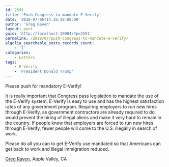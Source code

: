 ```yaml
---
id: 2591
title: 'Push Congress to mandate E-Verify'
date: '2018-07-06T14:36:38-08:00'
author: 'Greg Raven'
layout: post
guid: 'http://localhost:10004/?p=2591'
permalink: /2018/07/push-congress-to-mandate-e-verify/
algolia_searchable_posts_records_count:
    - '1'
categories:
    - Letters
tags:
    - E-Verify
    - 'President Donald Trump'
---
```


Please push for mandatory E-Verify!

It is really important that Congress pass legislation to mandate the use of the E-Verify system. E-Verify is easy to use and has the highest satisfaction rates of any government program. Requiring employers to run new hires through E-Verify, as government contractors are already required to do, would prevent the hiring of illegal aliens and make it very hard to remain in the country. If people know that employers are forced to run new hires through E-Verify, fewer people will come to the U.S. illegally in search of work.

Please do all you can to get E-Verify use mandated so that Americans can get back to work and illegal immigration reduced.

[Greg Raven](https://www.gregraven.org/), Apple Valley, CA